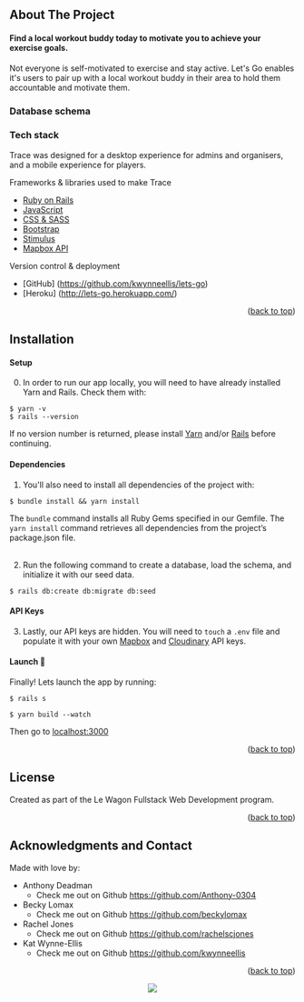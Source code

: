 ## About The Project

#### Find a local workout buddy today to motivate you to achieve your exercise goals.

Not everyone is self-motivated to exercise and stay active. Let's Go enables it's users to pair up with a local workout buddy in their area to hold them accountable and motivate them.

### Database schema


### Tech stack

Trace was designed for a desktop experience for admins and organisers, and a mobile experience for players.

Frameworks & libraries used to make Trace
* [Ruby on Rails](https://rubyonrails.org/)
* [JavaScript](https://www.javascript.com/)
* [CSS & SASS](https://sass-lang.com/)
* [Bootstrap](https://getbootstrap.com/)
* [Stimulus](https://stimulus.hotwired.dev/)
* [Mapbox API](https://docs.mapbox.com/api/overview/)

Version control & deployment
* [GitHub] (https://github.com/kwynneellis/lets-go)
* [Heroku] (http://lets-go.herokuapp.com/)

<p align="right">(<a href="#top">back to top</a>)</p>

## Installation

#### Setup

0. In order to run our app locally, you will need to have already installed Yarn and Rails. Check them with:


```
$ yarn -v
$ rails --version
```

If no version number is returned, please install [Yarn](https://classic.yarnpkg.com/en/docs/install) and/or [Rails](https://guides.rubyonrails.org/v5.0/getting_started.html) before continuing.

#### Dependencies

1. You'll also need to install all dependencies of the project with:
```
$ bundle install && yarn install
```

The `bundle` command installs all Ruby Gems specified in our Gemfile. The `yarn install` command retrieves all dependencies from the project’s package.json file.
<br>
<br>

2. Run the following command to create a database, load the schema, and initialize it with our seed data.
```
$ rails db:create db:migrate db:seed
```

#### API Keys

3. Lastly, our API keys are hidden. You will need to `touch` a `.env` file and populate it with your own [Mapbox](https://docs.mapbox.com/help/getting-started/access-tokens/) and [Cloudinary](https://cloudinary.com/documentation/image_upload_api_reference) API keys.

#### Launch 🚀

Finally! Lets launch the app by running:

```
$ rails s
```

```
$ yarn build --watch
```

Then go to [localhost:3000](http://localhost:3000/)

<p align="right">(<a href="#top">back to top</a>)</p>

## License

Created as part of the Le Wagon Fullstack Web Development program.

<p align="right">(<a href="#top">back to top</a>)</p>

## Acknowledgments and Contact

Made with love by:
* Anthony Deadman
  * Check me out on Github https://github.com/Anthony-0304
* Becky Lomax
  * Check me out on Github https://github.com/beckylomax
* Rachel Jones
  * Check me out on Github https://github.com/rachelscjones
* Kat Wynne-Ellis
  * Check me out on Github https://github.com/kwynneellis

<p align="right">(<a href="#top">back to top</a>)</p>

<p align="center">
  <img src="https://visitor-badge.laobi.icu/badge?page_id=RebeccaL23/trace" id="counter">
</p>
